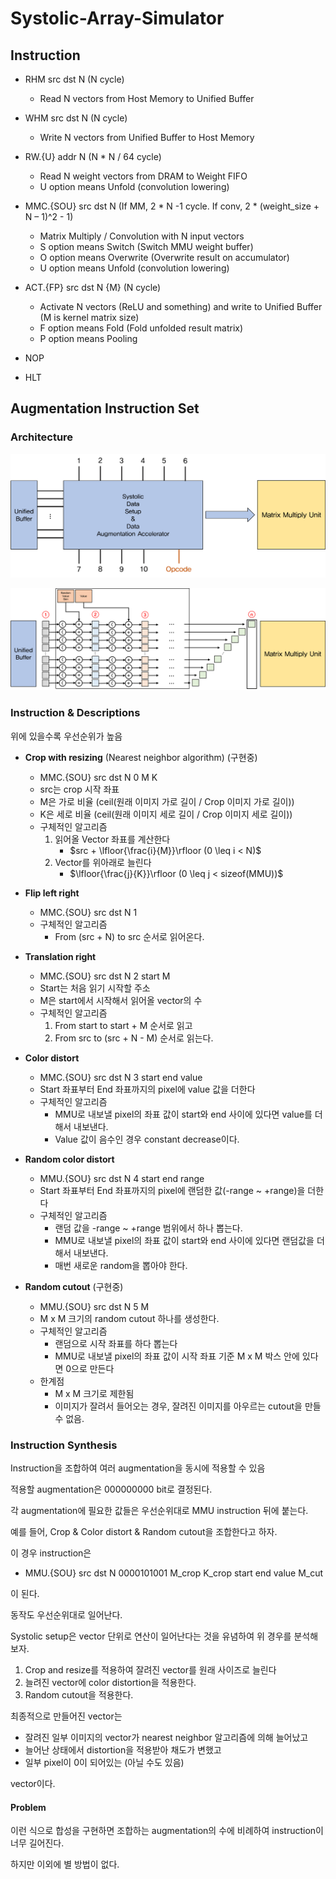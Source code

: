 # Systolic-Array-Simulator

## Instruction

- RHM src dst N (N cycle)
  - Read N vectors from Host Memory to Unified Buffer

- WHM src dst N (N cycle)
  - Write N vectors from Unified Buffer to Host Memory

- RW.{U} addr N (N * N / 64 cycle)
  - Read N weight vectors from DRAM to Weight FIFO
  - U option means Unfold (convolution lowering)

- MMC.{SOU} src dst N (If MM, 2 * N -1 cycle. If conv, 2 * (weight_size + N – 1)^2 - 1)
  - Matrix Multiply / Convolution with N input vectors
  - S option means Switch (Switch MMU weight buffer)
  - O option means Overwrite (Overwrite result on accumulator)
  - U option means Unfold (convolution lowering)

- ACT.{FP} src dst N {M} (N cycle)
  - Activate N vectors (ReLU and something) and write to Unified Buffer (M is kernel matrix size)
  - F option means Fold (Fold unfolded result matrix)
  - P option means Pooling

- NOP

- HLT


## Augmentation Instruction Set

### Architecture

![아키텍쳐](./top-level-arch.png)

![디테일](./detailed_arch.png)

### Instruction & Descriptions

위에 있을수록 우선순위가 높음

- **Crop with resizing** (Nearest neighbor algorithm) (구현중)
  - MMC.{SOU} src dst N 0 M K
  - src는 crop 시작 좌표
  - M은 가로 비율 (ceil(원래 이미지 가로 길이 / Crop 이미지 가로 길이))
  - K은 세로 비율 (ceil(원래 이미지 세로 길이 / Crop 이미지 세로 길이))
  - 구체적인 알고리즘
    1. 읽어올 Vector 좌표를 계산한다
       -  $src + \lfloor{\frac{i}{M}}\rfloor (0 \leq i < N)$
    2. Vector를 위아래로 늘린다
       -  $\lfloor{\frac{j}{K}}\rfloor (0 \leq j < sizeof(MMU))$

- **Flip left right**
  - MMC.{SOU} src dst N 1
  - 구체적인 알고리즘
    - From (src + N) to src 순서로 읽어온다.

- **Translation right**
  - MMC.{SOU} src dst N 2 start M
  - Start는 처음 읽기 시작할 주소
  - M은 start에서 시작해서 읽어올 vector의 수
  - 구체적인 알고리즘
    1. From start to start + M  순서로 읽고
    2. From src to (src + N - M) 순서로 읽는다.

- **Color distort**
  - MMC.{SOU} src dst N 3 start end value
  - Start 좌표부터 End 좌표까지의 pixel에 value 값을 더한다
  - 구체적인 알고리즘
    - MMU로 내보낼 pixel의 좌표 값이 start와 end 사이에 있다면 value를 더해서 내보낸다.
    - Value 값이 음수인 경우 constant decrease이다.

- **Random color distort**
  - MMU.{SOU} src dst N 4 start end range
  - Start 좌표부터 End 좌표까지의 pixel에 랜덤한 값(-range ~ +range)을 더한다
  - 구체적인 알고리즘
    - 랜덤 값을 -range ~ +range 범위에서 하나 뽑는다.
    - MMU로 내보낼 pixel의 좌표 값이 start와 end 사이에 있다면 랜덤값을 더해서 내보낸다.
    - 매번 새로운 random을 뽑아야 한다.

- **Random cutout** (구현중)
  - MMU.{SOU} src dst N 5 M
  - M x M 크기의 random cutout 하나를 생성한다.
  - 구체적인 알고리즘
    - 랜덤으로 시작 좌표를 하다 뽑는다
    - MMU로 내보낼 pixel의 좌표 값이 시작 좌표 기준 M x M 박스 안에 있다면 0으로 만든다
  - 한계점
    - M x M 크기로 제한됨
    - 이미지가 잘려서 들어오는 경우, 잘려진 이미지를 아우르는 cutout을 만들 수 없음.

### Instruction Synthesis

Instruction을 조합하여 여러 augmentation을 동시에 적용할 수 있음

적용할 augmentation은 000000000 bit로 결정된다.

각 augmentation에 필요한 값들은 우선순위대로 MMU instruction 뒤에 붙는다.

예를 들어, Crop & Color distort & Random cutout을 조합한다고 하자.

이 경우 instruction은 

 - MMU.{SOU} src dst N 0000101001 M_crop K_crop start end value M_cut 

이 된다.

동작도 우선순위대로 일어난다.

Systolic setup은 vector 단위로 연산이 일어난다는 것을 유념하여 위 경우를 분석해보자. 

1. Crop and resize를 적용하여 잘려진 vector를 원래 사이즈로 늘린다
2. 늘려진 vector에 color distortion을 적용한다.
3. Random cutout을 적용한다.
  
최종적으로 만들어진 vector는 

- 잘려진 일부 이미지의 vector가 nearest neighbor 알고리즘에 의해 늘어났고
- 늘어난 상태에서 distortion을 적용받아 채도가 변했고
- 일부 pixel이 0이 되어있는 (아닐 수도 있음) 

vector이다.

#### Problem

이런 식으로 합성을 구현하면 조합하는 augmentation의 수에 비례하여 instruction이 너무 길어진다.

하지만 이외에 별 방법이 없다.
